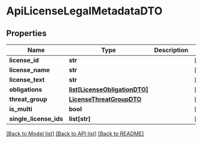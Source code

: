 # ApiLicenseLegalMetadataDTO

## Properties

| Name                   | Type                                                      | Description | Notes      |
| ---------------------- | --------------------------------------------------------- | ----------- | ---------- |
| **license_id**         | **str**                                                   |             | [optional] |
| **license_name**       | **str**                                                   |             | [optional] |
| **license_text**       | **str**                                                   |             | [optional] |
| **obligations**        | [**list[LicenseObligationDTO]**](LicenseObligationDTO.md) |             | [optional] |
| **threat_group**       | [**LicenseThreatGroupDTO**](LicenseThreatGroupDTO.md)     |             | [optional] |
| **is_multi**           | **bool**                                                  |             | [optional] |
| **single_license_ids** | **list[str]**                                             |             | [optional] |

[[Back to Model list]](../README.md#documentation-for-models) [[Back to API list]](../README.md#documentation-for-api-endpoints) [[Back to README]](../README.md)
